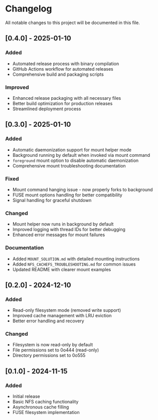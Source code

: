 # Changelog

All notable changes to this project will be documented in this file.

## [0.4.0] - 2025-01-10

### Added
- Automated release process with binary compilation
- GitHub Actions workflow for automated releases
- Comprehensive build and packaging scripts

### Improved
- Enhanced release packaging with all necessary files
- Better build optimization for production releases
- Streamlined deployment process

## [0.3.0] - 2025-01-10

### Added
- Automatic daemonization support for mount helper mode
- Background running by default when invoked via mount command
- `foreground` mount option to disable automatic daemonization
- Comprehensive mount troubleshooting documentation

### Fixed
- Mount command hanging issue - now properly forks to background
- FUSE mount options handling for better compatibility
- Signal handling for graceful shutdown

### Changed
- Mount helper now runs in background by default
- Improved logging with thread IDs for better debugging
- Enhanced error messages for mount failures

### Documentation
- Added `MOUNT_SOLUTION.md` with detailed mounting instructions
- Added `NFS_CACHEFS_TROUBLESHOOTING.md` for common issues
- Updated README with clearer mount examples

## [0.2.0] - 2024-12-10

### Added
- Read-only filesystem mode (removed write support)
- Improved cache management with LRU eviction
- Better error handling and recovery

### Changed
- Filesystem is now read-only by default
- File permissions set to 0o444 (read-only)
- Directory permissions set to 0o555

## [0.1.0] - 2024-11-15

### Added
- Initial release
- Basic NFS caching functionality
- Asynchronous cache filling
- FUSE filesystem implementation